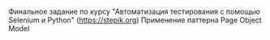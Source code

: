 Финальное задание по курсу "Автоматизация тестирования с помощью Selenium и Python" (https://stepik.org)
Применение паттерна Page Object Model
